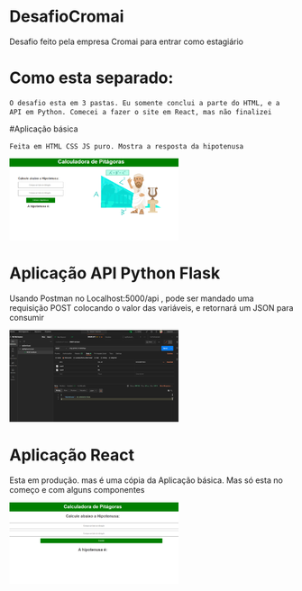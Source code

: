 # DesafioCromai
Desafio feito pela empresa Cromai para entrar como estagiário


# Como esta separado:

    O desafio esta em 3 pastas. Eu somente conclui a parte do HTML, e a API em Python. Comecei a fazer o site em React, mas não finalizei

#Aplicação básica

    Feita em HTML CSS JS puro. Mostra a resposta da hipotenusa

<img src="/HtmlCssJS/Captura.PNG" width="300"> 

# Aplicação API Python Flask

Usando Postman no Localhost:5000/api , pode ser mandado uma requisição POST colocando o valor das variáveis, e retornará um JSON para consumir

<img src="/ApiPython/Captura.PNG" width="300">

# Aplicação React

Esta em produção. mas é uma cópia da Aplicação básica. Mas só esta no começo e com alguns componentes


<img src="/cal_pitagoras_react/Captura.PNG" width="300">
